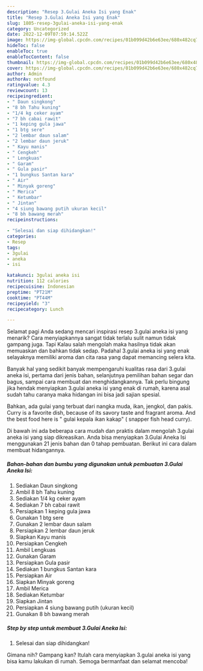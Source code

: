 ```yaml
---
description: "Resep 3.Gulai Aneka Isi yang Enak"
title: "Resep 3.Gulai Aneka Isi yang Enak"
slug: 1805-resep-3gulai-aneka-isi-yang-enak
category: Uncategorized
date: 2022-12-09T07:59:14.522Z
image: https://img-global.cpcdn.com/recipes/01b099d42b6e63ee/680x482cq70/3gulai-aneka-isi-foto-resep-utama.jpg
hideToc: false
enableToc: true
enableTocContent: false
thumbnail: https://img-global.cpcdn.com/recipes/01b099d42b6e63ee/680x482cq70/3gulai-aneka-isi-foto-resep-utama.jpg
cover: https://img-global.cpcdn.com/recipes/01b099d42b6e63ee/680x482cq70/3gulai-aneka-isi-foto-resep-utama.jpg
author: Admin
authorAv: notfound
ratingvalue: 4.3
reviewcount: 13
recipeingredient:
- " Daun singkong"
- "8 bh Tahu kuning"
- "1/4 kg ceker ayam"
- "7 bh cabai rawit"
- "1 keping gula jawa"
- "1 btg sere"
- "2 lembar daun salam"
- "2 lembar daun jeruk"
- " Kayu manis"
- " Cengkeh"
- " Lengkuas"
- " Garam"
- " Gula pasir"
- "1 bungkus Santan kara"
- " Air"
- " Minyak goreng"
- " Merica"
- " Ketumbar"
- " Jintan"
- "4 siung bawang putih ukuran kecil"
- "8 bh bawang merah"
recipeinstructions:

- "Selesai dan siap dihidangkan!"
categories:
- Resep
tags:
- 3gulai
- aneka
- isi

katakunci: 3gulai aneka isi 
nutrition: 112 calories
recipecuisine: Indonesian
preptime: "PT21M"
cooktime: "PT44M"
recipeyield: "3"
recipecategory: Lunch

---
```



Selamat pagi Anda sedang mencari inspirasi resep 3.gulai aneka isi yang menarik? Cara menyiapkannya sangat tidak terlalu sulit namun tidak gampang juga. Tapi Kalau salah mengolah maka hasilnya tidak akan memuaskan dan bahkan tidak sedap. Padahal 3.gulai aneka isi yang enak selayaknya memiliki aroma dan cita rasa yang dapat memancing selera kita.


Banyak hal yang sedikit banyak mempengaruhi kualitas rasa dari 3.gulai aneka isi, pertama dari jenis bahan, selanjutnya pemilihan bahan segar dan bagus, sampai cara membuat dan menghidangkannya. Tak perlu bingung jika hendak menyiapkan 3.gulai aneka isi yang enak di rumah, karena asal sudah tahu caranya maka hidangan ini bisa jadi sajian spesial.

Bahkan, ada gulai yang terbuat dari nangka muda, ikan, jengkol, dan pakis. Curry is a favorite dish, because of its savory taste and fragrant aroma. And the best food here is &#34; gulai kepala ikan kakap&#34; ( snapper fish head curry).


Di bawah ini ada beberapa cara mudah dan praktis dalam mengolah 3.gulai aneka isi yang siap dikreasikan. Anda bisa menyiapkan 3.Gulai Aneka Isi menggunakan 21 jenis bahan dan 0 tahap pembuatan. Berikut ini cara dalam membuat hidangannya.

<!--inarticleads1-->

##### Bahan-bahan dan bumbu yang digunakan untuk pembuatan 3.Gulai Aneka Isi:

1. Sediakan  Daun singkong
1. Ambil 8 bh Tahu kuning
1. Sediakan 1/4 kg ceker ayam
1. Sediakan 7 bh cabai rawit
1. Persiapkan 1 keping gula jawa
1. Gunakan 1 btg sere
1. Gunakan 2 lembar daun salam
1. Persiapkan 2 lembar daun jeruk
1. Siapkan  Kayu manis
1. Persiapkan  Cengkeh
1. Ambil  Lengkuas
1. Gunakan  Garam
1. Persiapkan  Gula pasir
1. Sediakan 1 bungkus Santan kara
1. Persiapkan  Air
1. Siapkan  Minyak goreng
1. Ambil  Merica
1. Sediakan  Ketumbar
1. Siapkan  Jintan
1. Persiapkan 4 siung bawang putih (ukuran kecil)
1. Gunakan 8 bh bawang merah




<!--inarticleads2-->

##### Step by step untuk membuat 3.Gulai Aneka Isi:


1. Selesai dan siap dihidangkan!



Gimana nih? Gampang kan? Itulah cara menyiapkan 3.gulai aneka isi yang bisa kamu lakukan di rumah. Semoga bermanfaat dan selamat mencoba!
